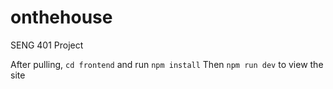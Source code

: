 # onthehouse

SENG 401 Project

After pulling, `cd frontend` and run `npm install`
Then `npm run dev` to view the site